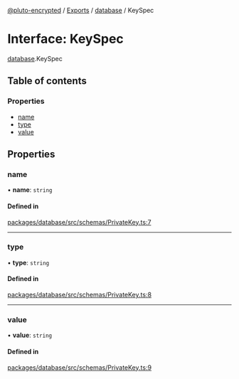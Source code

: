 [@pluto-encrypted](../README.md) / [Exports](../modules.md) / [database](../modules/database.md) / KeySpec

# Interface: KeySpec

[database](../modules/database.md).KeySpec

## Table of contents

### Properties

- [name](database.KeySpec.md#name)
- [type](database.KeySpec.md#type)
- [value](database.KeySpec.md#value)

## Properties

### name

• **name**: `string`

#### Defined in

[packages/database/src/schemas/PrivateKey.ts:7](https://github.com/atala-community-projects/pluto-encrypted/blob/5082617/packages/database/src/schemas/PrivateKey.ts#L7)

___

### type

• **type**: `string`

#### Defined in

[packages/database/src/schemas/PrivateKey.ts:8](https://github.com/atala-community-projects/pluto-encrypted/blob/5082617/packages/database/src/schemas/PrivateKey.ts#L8)

___

### value

• **value**: `string`

#### Defined in

[packages/database/src/schemas/PrivateKey.ts:9](https://github.com/atala-community-projects/pluto-encrypted/blob/5082617/packages/database/src/schemas/PrivateKey.ts#L9)
